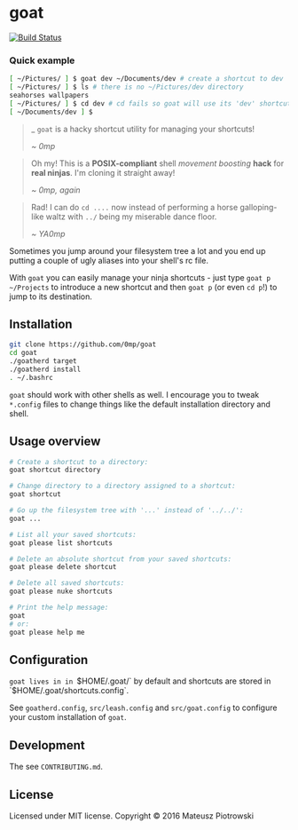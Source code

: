 # goat

[![Build Status](https://travis-ci.org/0mp/goat.svg?branch=master)](https://travis-ci.org/0mp/goat)

### Quick example

```sh
[ ~/Pictures/ ] $ goat dev ~/Documents/dev # create a shortcut to dev
[ ~/Pictures/ ] $ ls # there is no ~/Pictures/dev directory
seahorses wallpapers
[ ~/Pictures/ ] $ cd dev # cd fails so goat will use its 'dev' shortcut
[ ~/Documents/dev ] $
```

>
>
> _
> `goat` is a hacky shortcut utility for managing your shortcuts!
>
> _~ 0mp_

<!-- -->

> Oh my! This is a **POSIX-compliant** shell _movement boosting_ **hack** for
> **real ninjas**. I'm cloning it straight away!
>
> _~ 0mp, again_

<!-- -->

> Rad! I can do `cd ....` now instead of performing a horse galloping-like
> waltz with `../` being my miserable dance floor.
>
> _~ YA0mp_

Sometimes you jump around your filesystem tree a lot and you end up putting a
couple of ugly aliases into your shell's rc file.

With `goat` you can easily manage your ninja shortcuts - just type `goat p
~/Projects` to introduce a new shortcut and then `goat p` (or even `cd p`!) to
jump to its destination.

## Installation

```sh
git clone https://github.com/0mp/goat
cd goat
./goatherd target
./goatherd install
. ~/.bashrc
```

`goat` should work with other shells as well. I encourage you to tweak
`*.config` files to change things like the default installation directory and
shell.

## Usage overview

```sh
# Create a shortcut to a directory:
goat shortcut directory

# Change directory to a directory assigned to a shortcut:
goat shortcut

# Go up the filesystem tree with '...' instead of '../../':
goat ...

# List all your saved shortcuts:
goat please list shortcuts

# Delete an absolute shortcut from your saved shortcuts:
goat please delete shortcut

# Delete all saved shortcuts:
goat please nuke shortcuts

# Print the help message:
goat
# or:
goat please help me
```

## Configuration

`goat lives in in `$HOME/.goat/` by default and shortcuts are
stored in `$HOME/.goat/shortcuts.config`.

See `goatherd.config`, `src/leash.config` and `src/goat.config` to configure
your custom installation of `goat`.

## Development

The see `CONTRIBUTING.md`.

License
-------

Licensed under MIT license. Copyright &#169; 2016 Mateusz Piotrowski

